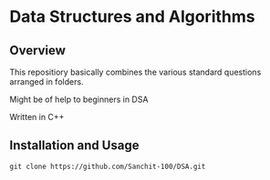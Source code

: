 # Data Structures and Algorithms

## Overview

This repositiory basically combines the various standard questions
arranged in folders.

Might be of help to beginners in DSA

Written in C++

## Installation and Usage

`git clone https://github.com/Sanchit-100/DSA.git`

